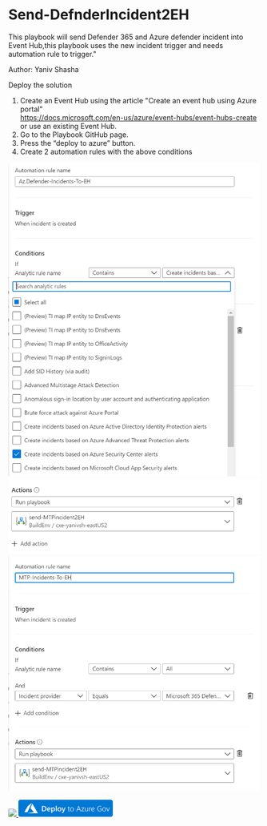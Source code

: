 # Send-DefnderIncident2EH

This playbook will send Defender 365 and Azure defender incident into Event Hub,this playbook uses the new incident trigger and needs automation rule to trigger."


Author: Yaniv Shasha

Deploy the solution
1.	Create an Event Hub using the article "Create an event hub using Azure portal" <br>
https://docs.microsoft.com/en-us/azure/event-hubs/event-hubs-create  or use an existing Event Hub.
2.	Go to the Playbook GitHub page.<br>
3.	Press the “deploy to azure” button.
4.  Create 2 automation rules with the above conditions <br>


 ![Picture0](./Graphics/defender-rule1.PNG)
  ![Picture0](./Graphics/defender-rule2.PNG)
  ![Picture0](./Graphics/MTP-rule.PNG)


<a href="https://portal.azure.com/#create/Microsoft.Template/uri/https%3A%2F%2Fraw.githubusercontent.com%2FYaniv-Shasha%2FSentinel%2Fmaster%2FPlaybooks%2FSend-DefnderIncident2EH%2Fazuredeploy.json" target="_blank">
    <img src="https://aka.ms/deploytoazurebutton"/>
</a>
<a href="https://portal.azure.us/#create/Microsoft.Template/uri/https%3A%2F%2Fraw.githubusercontent.com%2FYaniv-Shasha%2FSentinel%2Fmaster%2FPlaybooks%2FSend-DefnderIncident2EH%2Fazuredeploy.json" target="_blank">
<img src="https://raw.githubusercontent.com/Azure/azure-quickstart-templates/master/1-CONTRIBUTION-GUIDE/images/deploytoazuregov.png"/>
</a>

